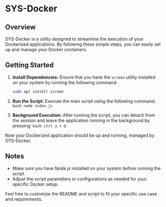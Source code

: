 # SYS-Docker

## Overview

SYS-Docker is a utility designed to streamline the execution of your Dockerized applications. By following these simple steps, you can easily set up and manage your Docker containers.

## Getting Started

1. **Install Dependencies:**
   Ensure that you have the `screen` utility installed on your system by running the following command:

    ```bash
    sudo apt install screen
    ```

2. **Run the Script:**
   Execute the main script using the following command:
   `bash
    node index.js
    `

3. **Background Execution:**
   After running the script, you can detach from the session and leave the application running in the background by pressing:
   `bash
    ctrl a + d
    `

Now your Dockerized application should be up and running, managed by SYS-Docker.

## Notes

-   Make sure you have Node.js installed on your system before running the script.
-   Adjust the script parameters or configurations as needed for your specific Docker setup.

Feel free to customize the README and script to fit your specific use case and requirements.
